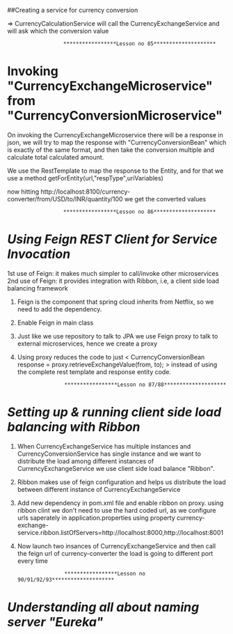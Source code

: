 ##Creating a service for currency conversion

=> CurrencyCalculationService will call the CurrencyExchangeService and will ask which the conversion value

                      *****************Lesson no 85********************
**********Invoking "CurrencyExchangeMicroservice" from "CurrencyConversionMicroservice"**********
=================================================================================================

On invoking the CurrencyExchangeMicroservice there will be a response in json, we will try to map the response with 
"CurrencyConversionBean" which is exactly of the same format, and then take the conversion multiple and calculate total
calculated amount.

We use the RestTemplate to map the response to the Entity, and for that we use a method 
getForEntity(url,"respType",uriVariables)

now hitting http://localhost:8100/currency-converter/from/USD/to/INR/quantity/100 we get the converted values


                      *****************Lesson no 86********************
*************************Using Feign REST Client for Service Invocation*************************
==================================================================================================
1st use of Feign: it makes much simpler to call/invoke other microservices
2nd use of Feign: it provides integration with Ribbon, i.e, a client side load balancing framework

1. Feign is the component that spring cloud inherits from Netflix, so we need to add the dependency. 
2. Enable Feign in main class
3. Just like we use repository to talk to JPA we use Feign proxy to talk to external microservices, hence we create a 
   proxy
4. Using proxy reduces the code to just  < CurrencyConversionBean response = proxy.retrieveExchangeValue(from, to); >
   instead of using the complete rest template and response entity code. 
   
   
                      *****************Lesson no 87/88********************
*************************Setting up & running client side load balancing with Ribbon*************************
==================================================================================================
1. When CurrencyExchangeService has multiple instances and CurrencyConversionService has single instance and we want
   to distribute the load among different instances of CurrencyExchangeService we use client side load balance "Ribbon".
   
2. Ribbon makes use of feign configuration and helps us distribute the load between different instance of 
   CurrencyExchangeService
   
3. Add new dependency in pom.xml file and enable ribbon on proxy. using ribbon clint we don't need to use the hard 
   coded url, as we configure urls saperately in application.properties using property 
   currency-exchange-service.ribbon.listOfServers=http://localhost:8000,http://localhost:8001
   
4. Now launch two insances of CurrencyExchangeService and then call the feign url of currency-converter the load is 
   going to different port every time


					  *****************Lesson no 90/91/92/93********************
*************************Understanding all about naming server "Eureka"*************************
==================================================================================================











 





  